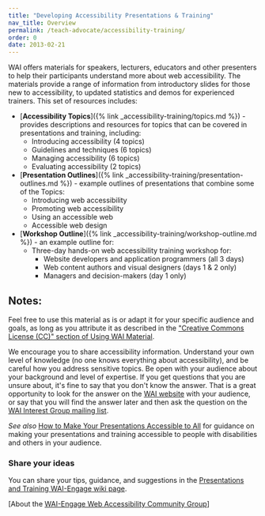 ```yaml
---
title: "Developing Accessibility Presentations & Training"
nav_title: Overview
permalink: /teach-advocate/accessibility-training/
order: 0
date: 2013-02-21
---
```


WAI offers materials for speakers, lecturers, educators and other
presenters to help their participants understand more about web
accessibility. The materials provide a range of information from
introductory slides for those new to accessibility, to updated
statistics and demos for experienced trainers. This set of resources
includes:

-   [**Accessibility Topics**]({% link _accessibility-training/topics.md %}) - provides descriptions and
    resources for topics that can be covered in presentations and
    training, including:
    -   Introducing accessibility (4 topics)
    -   Guidelines and techniques (6 topics)
    -   Managing accessibility (6 topics)
    -   Evaluating accessibility (2 topics)
-   [**Presentation Outlines**]({% link _accessibility-training/presentation-outlines.md %}) - example
    outlines of presentations that combine some of the Topics:
    -   Introducing web accessibility 
    -   Promoting web accessibility 
    -   Using an accessible web 
    -   Accessible web design 
-   [**Workshop Outline**]({% link _accessibility-training/workshop-outline.md %}) - an example outline for:
    -   Three-day hands-on web accessibility training workshop for:
        -   Website developers and application programmers (all 3 days)
        -   Web content authors and visual designers (days 1 & 2 only)
        -   Managers and decision-makers (day 1 only)

Notes:
------

Feel free to use this material as is or adapt it for your specific
audience and goals, as long as you attribute it as described in the
["Creative Commons License (CC)" section of Using WAI
Material](http://www.w3.org/WAI/about/usingWAImaterial#cc).

We encourage you to share accessibility information. Understand your own
level of knowledge (no one knows everything about accessibility), and be
careful how you address sensitive topics. Be open with your audience
about your background and level of expertise. If you get questions that
you are unsure about, it's fine to say that you don't know the answer.
That is a great opportunity to look for the answer on the [WAI
website](http://www.w3.org/WAI/yourWAI)
with your audience, or say that you will find the answer later and then
ask the question on the [WAI Interest Group mailing
list](http://www.w3.org/WAI/IG/#mailinglist).

*See also* [How to Make Your Presentations Accessible to
All](http://www.w3.org/WAI/training/accessible.php)
for guidance on making your presentations and training accessible to
people with disabilities and others in your audience.

### Share your ideas

You can share your tips, guidance, and suggestions in the [Presentations
and Training WAI-Engage wiki
page](http://www.w3.org/community/wai-engage/wiki/Presentations_and_Training_on_Web_Accessibility).

\[About the [WAI-Engage Web Accessibility Community
Group](http://www.w3.org/community/wai-engage/)\]
